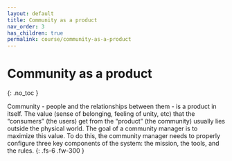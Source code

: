 ```yaml
---
layout: default
title: Community as a product
nav_order: 3
has_children: true
permalink: course/community-as-a-product
---
```


# Community as a product
{: .no_toc }

Community - people and the relationships between them - is a product in itself. The value (sense of belonging, feeling of unity, etc) that the “consumers” (the users) get from the “product” (the community) usually lies outside the physical world. The goal of a community manager is to maximize this value. To do this, the community manager needs to properly configure three key components of the system: the mission, the tools, and the rules.
{: .fs-6 .fw-300 }